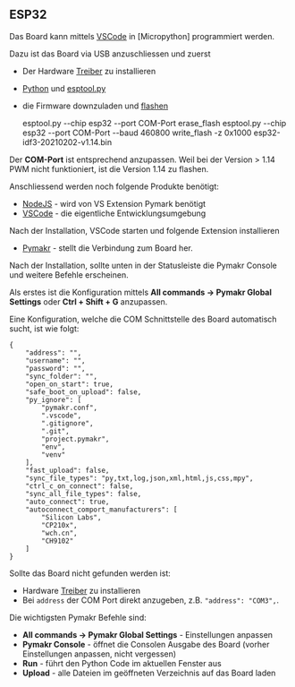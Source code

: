 ESP32
-----

Das Board kann mittels [VSCode](https://code.visualstudio.com/) in [Micropython] programmiert werden.

Dazu ist das Board via USB anzuschliessen und zuerst 
* Der Hardware [Treiber](https://docs.espressif.com/projects/esp-idf/en/latest/esp32/get-started/establish-serial-connection.html) zu installieren
* [Python](https://www.python.org/) und [esptool.py](https://docs.espressif.com/projects/esptool/en/latest/esp32/index.html)
* die Firmware downzuladen und [flashen](https://micropython.org/download/esp32/)

    esptool.py --chip esp32 --port COM-Port erase_flash
    esptool.py --chip esp32 --port COM-Port --baud 460800 write_flash -z 0x1000 esp32-idf3-20210202-v1.14.bin

Der **COM-Port** ist entsprechend anzupassen. Weil bei der Version > 1.14 PWM nicht funktioniert, ist die Version 1.14 zu flashen.

Anschliessend werden noch folgende Produkte benötigt:
* [NodeJS](https://nodejs.org/) - wird von VS Extension Pymark benötigt
* [VSCode](https://code.visualstudio.com/) - die eigentliche Entwicklungsumgebung

Nach der Installation, VSCode starten und folgende Extension installieren
* [Pymakr](https://pycom.io/products/supported-networks/pymakr/) - stellt die Verbindung zum Board her.

Nach der Installation, sollte unten in der Statusleiste die Pymakr Console und weitere Befehle erscheinen.

Als erstes ist die Konfiguration mittels **All commands -> Pymakr Global Settings** oder **Ctrl + Shift + G** anzupassen.

Eine Konfiguration, welche die COM Schnittstelle des Board automatisch sucht, ist wie folgt:

    {
        "address": "",
        "username": "",
        "password": "",
        "sync_folder": "",
        "open_on_start": true,
        "safe_boot_on_upload": false,
        "py_ignore": [
            "pymakr.conf",
            ".vscode",
            ".gitignore",
            ".git",
            "project.pymakr",
            "env",
            "venv"
        ],
        "fast_upload": false,
        "sync_file_types": "py,txt,log,json,xml,html,js,css,mpy",
        "ctrl_c_on_connect": false,
        "sync_all_file_types": false,
        "auto_connect": true,
        "autoconnect_comport_manufacturers": [
            "Silicon Labs",
            "CP210x",
            "wch.cn",
            "CH9102"
        ]
    }

Sollte das Board nicht gefunden werden ist:
* Hardware [Treiber](https://docs.espressif.com/projects/esp-idf/en/latest/esp32/get-started/establish-serial-connection.html) zu installieren
* Bei `address` der COM Port direkt anzugeben, z.B. `"address": "COM3",`.

Die wichtigsten Pymakr Befehle sind:
* **All commands -> Pymakr Global Settings** - Einstellungen anpassen
* **Pymakr Console** - öffnet die Consolen Ausgabe des Board (vorher Einstellungen anpassen, nicht vergessen)
* **Run** - führt den Python Code im aktuellen Fenster aus
* **Upload** - alle Dateien im geöffneten Verzeichnis auf das Board laden


